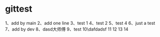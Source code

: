 # gittest
1、add by main
2、add one line
3、test 1
4、test 2
5、test 4
6、just a test
7、add by dev
8、dasd大师傅
9、test
10\dafdadsf
11
12
13
14
